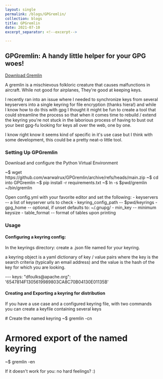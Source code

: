 ```yaml
---
layout: single
permalink: /blogs/GPGremlin/
collection: blogs
title: GPGremlin
date: 2021-07-10
excerpt_separator: <!--excerpt-->

---
```

## GPGremlin: A handy little helper for your GPG woes!
<!--excerpt-->

[Download Gremlin](https://github.com/warwalrux/GPGremlin/archive/refs/heads/main.zip)

A gremlin is a mischievous folkloric creature that causes malfunctions in aircraft. While not good for airplanes, They're good at keeping keys.

I recently ran into an issue where I needed to synchronize keys from several keyservers into a single keyring for file encryption (thanks hiera!) 
and while I know how to do this with gpg I thought it might be fun to create a tool that could streamline the process so that when it comes time
to rebuild / extend the keyring you're not stuck in the laborious process of having to bust out your best gpg-fu looking for keys all over the web,
one by one.

I know right know it seems kind of specific in it's use case but I think with some development, this could be a pretty neat-o little tool.

### Setting Up GPGremlin

Download and configure the Python Virtual Environment

<div class="term">~$ wget https://github.com/warwalrux/GPGremlin/archive/refs/heads/main.zip
~$ cd into GPGremlin
~$ pip install -r requirements.txt
~$ ln -s $pwd/gremlin ~/bin/gremlin
</div>

Open config.yml with your favorite editor and set the following:
    - keyservers            -- a list of keyserver urls to check
    - keyring_config_path   -- $pwd/keyrings
    - gpg_home              -- optional, if unset defaults to: ~/.gnupg/
    - min_key               -- minimum keysize
    - table_format          -- format of tables upon printing

### Usage

#### Configuring a keyring config:

In the keyrings directory: create a .json file named for your keyring. 

a keyring object is a yaml dictionary of key / value pairs where the key
is the search criteria (typically an email address) and the value is the
hash of the key for which you are looking.

<div class="term">---
keys:
  "dfoulks@apache.org": '6547814F1305619989803CA8C70B04130E01135B'
</div>

#### Creating and Exporting a keyring for distribution

If you have a use case and a configured keyring file, with two commands you can
create a keyfile containing several keys

<div class="term"># Create the named keyring
~$ gremlin -cn <your-keyring>

# Armored export of the named keyring
~$ gremlin -en <your-keyring>
</div>

If it doesn't work for you: no hard feelings? :)
